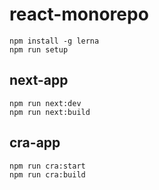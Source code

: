 # react-monorepo

```
npm install -g lerna
npm run setup
```

## next-app
```
npm run next:dev
npm run next:build
```

## cra-app
```
npm run cra:start
npm run cra:build
```
